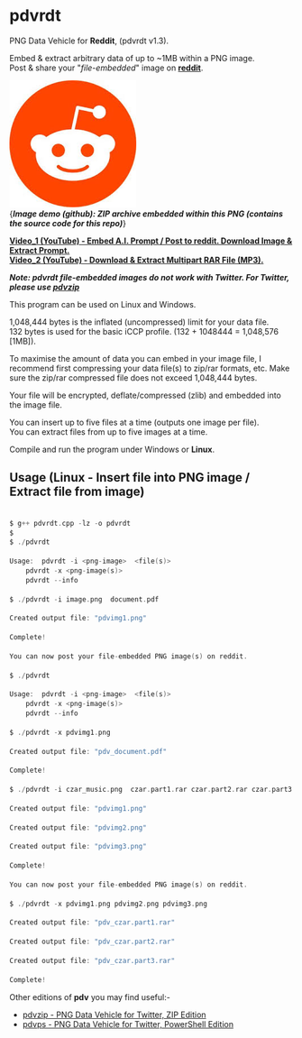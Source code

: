 # pdvrdt

PNG Data Vehicle for **Reddit**, (pdvrdt v1.3).

Embed & extract arbitrary data of up to ~1MB within a PNG image.  
Post & share your "*file-embedded*" image on **[reddit](https://www.reddit.com/)**. 

![Demo Image](https://github.com/CleasbyCode/pdvrdt/blob/main/demo_image/source.png)  
{***Image demo (github): ZIP archive embedded within this PNG (contains the source code for this repo)***} 

[**Video_1 (YouTube) - Embed A.I. Prompt / Post to reddit. Download Image & Extract Prompt.**](https://youtu.be/RS1n2sAITDE)  
[**Video_2 (YouTube) - Download & Extract Multipart RAR File (MP3).**](https://youtu.be/SHElh8VJ3ZQ)  

***Note: pdvrdt file-embedded images do not work with Twitter.  For Twitter, please use [pdvzip](https://github.com/CleasbyCode/pdvzip)***

This program can be used on Linux and Windows.
 
1,048,444 bytes is the inflated (uncompressed) limit for your data file.  
132 bytes is used for the basic iCCP profile. (132 + 1048444 = 1,048,576 [1MB]).

To maximise the amount of data you can embed in your image file, I recommend first compressing your 
data file(s) to zip/rar formats, etc.  Make sure the zip/rar compressed file does not exceed 1,048,444 bytes.

Your file will be encrypted, deflate/compressed (zlib) and embedded into the image file.

You can insert up to five files at a time (outputs one image per file).  
You can extract files from up to five images at a time.

Compile and run the program under Windows or **Linux**.

## Usage (Linux - Insert file into PNG image / Extract file from image)

```c

$ g++ pdvrdt.cpp -lz -o pdvrdt
$
$ ./pdvrdt 

Usage:  pdvrdt -i <png-image>  <file(s)>  
	pdvrdt -x <png-image(s)>  
	pdvrdt --info

$ ./pdvrdt -i image.png  document.pdf
  
Created output file: "pdvimg1.png"  

Complete!  

You can now post your file-embedded PNG image(s) on reddit.  

$ ./pdvrdt

Usage:  pdvrdt -i <png-image>  <file(s)>  
	pdvrdt -x <png-image(s)>  
	pdvrdt --info
        
$ ./pdvrdt -x pdvimg1.png

Created output file: "pdv_document.pdf"  

Complete!  

$ ./pdvrdt -i czar_music.png  czar.part1.rar czar.part2.rar czar.part3.rar  

Created output file: "pdvimg1.png"

Created output file: "pdvimg2.png"

Created output file: "pdvimg3.png"

Complete!

You can now post your file-embedded PNG image(s) on reddit.  

$ ./pdvrdt -x pdvimg1.png pdvimg2.png pdvimg3.png  

Created output file: "pdv_czar.part1.rar"

Created output file: "pdv_czar.part2.rar"

Created output file: "pdv_czar.part3.rar"  

Complete!

```

Other editions of **pdv** you may find useful:-  

* [pdvzip - PNG Data Vehicle for Twitter, ZIP Edition](https://github.com/CleasbyCode/pdvzip)  
* [pdvps - PNG Data Vehicle for Twitter, PowerShell Edition](https://github.com/CleasbyCode/pdvps)   

##
